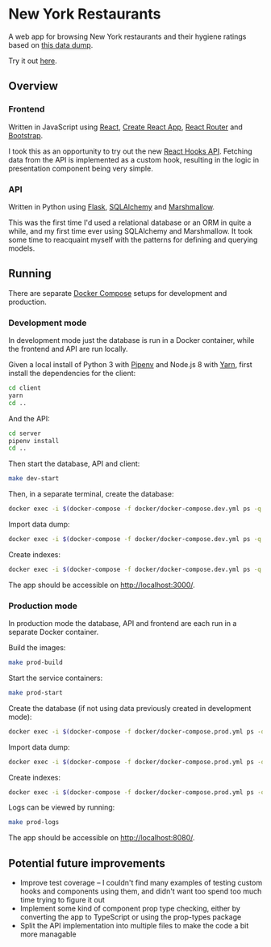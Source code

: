 # New York Restaurants

A web app for browsing New York restaurants and their hygiene ratings based on [this data dump](https://s3.amazonaws.com/orcd-hw/thai_data_dump_7-18-18.sql).

Try it out [here](https://new-york-restaurants.h.alexnorton.com).

## Overview

### Frontend

Written in JavaScript using [React](https://reactjs.org/), [Create React App](https://facebook.github.io/create-react-app/), [React Router](https://reacttraining.com/react-router/) and [Bootstrap](https://getbootstrap.com/).

I took this as an opportunity to try out the new [React Hooks API](https://reactjs.org/docs/hooks-overview.html). Fetching data from the API is implemented as a custom hook, resulting in the logic in presentation component being very simple.

### API

Written in Python using [Flask](http://flask.pocoo.org/), [SQLAlchemy](https://www.sqlalchemy.org/) and [Marshmallow](https://marshmallow.readthedocs.io/).

This was the first time I'd used a relational database or an ORM in quite a while, and my first time ever using SQLAlchemy and Marshmallow. It took some time to reacquaint myself with the patterns for defining and querying models.

## Running

There are separate [Docker Compose](https://docs.docker.com/compose/) setups for development and production.

### Development mode

In development mode just the database is run in a Docker container, while the frontend and API are run locally.

Given a local install of Python 3 with [Pipenv](https://pipenv.readthedocs.io/en/latest/) and Node.js 8 with [Yarn](https://yarnpkg.com/lang/en/), first install the dependencies for the client:

```sh
cd client
yarn
cd ..
```

And the API:

```sh
cd server
pipenv install
cd ..
```

Then start the database, API and client:

```sh
make dev-start
```

Then, in a separate terminal, create the database:

```sh
docker exec -i $(docker-compose -f docker/docker-compose.dev.yml ps -q db) mysql -uroot -pmy-secret-pw -e 'CREATE DATABASE `restaurants`;'
```

Import data dump:

```sh
docker exec -i $(docker-compose -f docker/docker-compose.dev.yml ps -q db) mysql -uroot -pmy-secret-pw restaurants < ~/thai_data_dump_7-18-18.sql
```

Create indexes:

```sh
docker exec -i $(docker-compose -f docker/docker-compose.dev.yml ps -q db) mysql -uroot -pmy-secret-pw restaurants < db/01_create_indexes.sql
```

The app should be accessible on [http://localhost:3000/](http://localhost:3000/).

### Production mode

In production mode the database, API and frontend are each run in a separate Docker container.

Build the images:

```sh
make prod-build
```

Start the service containers:

```sh
make prod-start
```

Create the database (if not using data previously created in development mode):

```sh
docker exec -i $(docker-compose -f docker/docker-compose.prod.yml ps -q db) mysql -uroot -pmy-secret-pw -e 'CREATE DATABASE `restaurants`;'
```

Import data dump:

```sh
docker exec -i $(docker-compose -f docker/docker-compose.prod.yml ps -q db) mysql -uroot -pmy-secret-pw restaurants < ~/thai_data_dump_7-18-18.sql
```

Create indexes:

```sh
docker exec -i $(docker-compose -f docker/docker-compose.prod.yml ps -q db) mysql -uroot -pmy-secret-pw restaurants < db/01_create_indexes.sql
```

Logs can be viewed by running:

```sh
make prod-logs
```

The app should be accessible on [http://localhost:8080/](http://localhost:8080/).

## Potential future improvements

- Improve test coverage – I couldn't find many examples of testing custom hooks and components using them, and didn't want too spend too much time trying to figure it out
- Implement some kind of component prop type checking, either by converting the app to TypeScript or using the prop-types package
- Split the API implementation into multiple files to make the code a bit more managable
